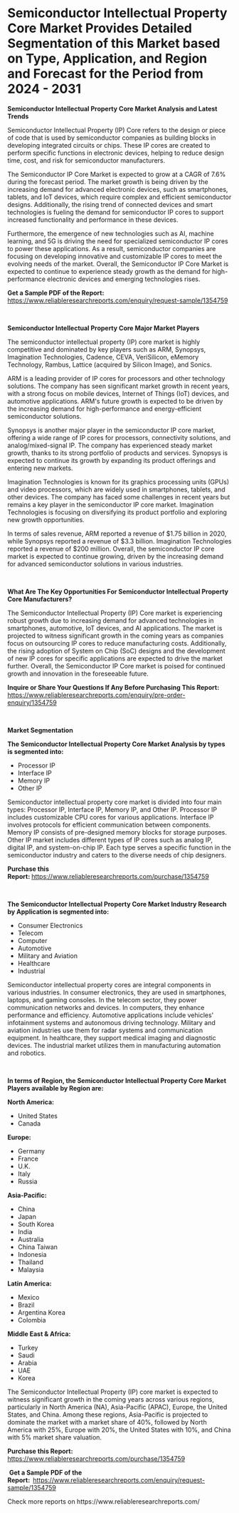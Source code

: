 <p><h1>Semiconductor Intellectual Property Core Market Provides Detailed Segmentation of this Market based on Type, Application, and Region and Forecast for the Period from 2024 - 2031</h1></p><p><strong>Semiconductor Intellectual Property Core Market Analysis and Latest Trends</strong></p>
<p><p>Semiconductor Intellectual Property (IP) Core refers to the design or piece of code that is used by semiconductor companies as building blocks in developing integrated circuits or chips. These IP cores are created to perform specific functions in electronic devices, helping to reduce design time, cost, and risk for semiconductor manufacturers.</p><p>The Semiconductor IP Core Market is expected to grow at a CAGR of 7.6% during the forecast period. The market growth is being driven by the increasing demand for advanced electronic devices, such as smartphones, tablets, and IoT devices, which require complex and efficient semiconductor designs. Additionally, the rising trend of connected devices and smart technologies is fueling the demand for semiconductor IP cores to support increased functionality and performance in these devices.</p><p>Furthermore, the emergence of new technologies such as AI, machine learning, and 5G is driving the need for specialized semiconductor IP cores to power these applications. As a result, semiconductor companies are focusing on developing innovative and customizable IP cores to meet the evolving needs of the market. Overall, the Semiconductor IP Core Market is expected to continue to experience steady growth as the demand for high-performance electronic devices and emerging technologies rises.</p></p>
<p><strong>Get a Sample PDF of the Report:&nbsp;</strong> <a href="https://www.reliableresearchreports.com/enquiry/request-sample/1354759">https://www.reliableresearchreports.com/enquiry/request-sample/1354759</a></p>
<p>&nbsp;</p>
<p><strong>Semiconductor Intellectual Property Core Major Market Players</strong></p>
<p><p>The semiconductor intellectual property (IP) core market is highly competitive and dominated by key players such as ARM, Synopsys, Imagination Technologies, Cadence, CEVA, VeriSilicon, eMemory Technology, Rambus, Lattice (acquired by Silicon Image), and Sonics.</p><p>ARM is a leading provider of IP cores for processors and other technology solutions. The company has seen significant market growth in recent years, with a strong focus on mobile devices, Internet of Things (IoT) devices, and automotive applications. ARM's future growth is expected to be driven by the increasing demand for high-performance and energy-efficient semiconductor solutions.</p><p>Synopsys is another major player in the semiconductor IP core market, offering a wide range of IP cores for processors, connectivity solutions, and analog/mixed-signal IP. The company has experienced steady market growth, thanks to its strong portfolio of products and services. Synopsys is expected to continue its growth by expanding its product offerings and entering new markets.</p><p>Imagination Technologies is known for its graphics processing units (GPUs) and video processors, which are widely used in smartphones, tablets, and other devices. The company has faced some challenges in recent years but remains a key player in the semiconductor IP core market. Imagination Technologies is focusing on diversifying its product portfolio and exploring new growth opportunities.</p><p>In terms of sales revenue, ARM reported a revenue of $1.75 billion in 2020, while Synopsys reported a revenue of $3.3 billion. Imagination Technologies reported a revenue of $200 million. Overall, the semiconductor IP core market is expected to continue growing, driven by the increasing demand for advanced semiconductor solutions in various industries.</p></p>
<p>&nbsp;</p>
<p><strong>What Are The Key Opportunities For Semiconductor Intellectual Property Core Manufacturers?</strong></p>
<p><p>The Semiconductor Intellectual Property (IP) Core market is experiencing robust growth due to increasing demand for advanced technologies in smartphones, automotive, IoT devices, and AI applications. The market is projected to witness significant growth in the coming years as companies focus on outsourcing IP cores to reduce manufacturing costs. Additionally, the rising adoption of System on Chip (SoC) designs and the development of new IP cores for specific applications are expected to drive the market further. Overall, the Semiconductor IP Core market is poised for continued growth and innovation in the foreseeable future.</p></p>
<p><strong>Inquire or Share Your Questions If Any Before Purchasing This Report:</strong> <a href="https://www.reliableresearchreports.com/enquiry/pre-order-enquiry/1354759">https://www.reliableresearchreports.com/enquiry/pre-order-enquiry/1354759</a></p>
<p>&nbsp;</p>
<p><strong>Market Segmentation</strong></p>
<p><strong>The Semiconductor Intellectual Property Core Market Analysis by types is segmented into:</strong></p>
<p><ul><li>Processor IP</li><li>Interface IP</li><li>Memory IP</li><li>Other IP</li></ul></p>
<p><p>Semiconductor intellectual property core market is divided into four main types: Processor IP, Interface IP, Memory IP, and Other IP. Processor IP includes customizable CPU cores for various applications. Interface IP involves protocols for efficient communication between components. Memory IP consists of pre-designed memory blocks for storage purposes. Other IP market includes different types of IP cores such as analog IP, digital IP, and system-on-chip IP. Each type serves a specific function in the semiconductor industry and caters to the diverse needs of chip designers.</p></p>
<p><strong>Purchase this Report:&nbsp;</strong><a href="https://www.reliableresearchreports.com/purchase/1354759">https://www.reliableresearchreports.com/purchase/1354759</a></p>
<p>&nbsp;</p>
<p><strong>The Semiconductor Intellectual Property Core Market Industry Research by Application is segmented into:</strong></p>
<p><ul><li>Consumer Electronics</li><li>Telecom</li><li>Computer</li><li>Automotive</li><li>Military and Aviation</li><li>Healthcare</li><li>Industrial</li></ul></p>
<p><p>Semiconductor intellectual property cores are integral components in various industries. In consumer electronics, they are used in smartphones, laptops, and gaming consoles. In the telecom sector, they power communication networks and devices. In computers, they enhance performance and efficiency. Automotive applications include vehicles' infotainment systems and autonomous driving technology. Military and aviation industries use them for radar systems and communication equipment. In healthcare, they support medical imaging and diagnostic devices. The industrial market utilizes them in manufacturing automation and robotics.</p></p>
<p>&nbsp;</p>
<p><strong>In terms of Region, the Semiconductor Intellectual Property Core Market Players available by Region are:</strong></p>
<p>
    <p> <strong> North America: </strong>
        <ul>
            <li>United States</li>
            <li>Canada</li>
        </ul>
        </p> 
    <p> <strong> Europe: </strong>
        <ul>
            <li>Germany</li>
            <li>France</li>
            <li>U.K.</li>
            <li>Italy</li>
            <li>Russia</li>
        </ul>
        </p> 
    <p> <strong> Asia-Pacific: </strong>
        <ul>
            <li>China</li>
            <li>Japan</li>
            <li>South Korea</li>
            <li>India</li>
            <li>Australia</li>
            <li>China Taiwan</li>
            <li>Indonesia</li>
            <li>Thailand</li>
            <li>Malaysia</li>
        </ul>
        </p> 
    <p> <strong> Latin America: </strong>
        <ul>
            <li>Mexico</li>
            <li>Brazil</li>
            <li>Argentina Korea</li>
            <li>Colombia</li>
        </ul>
        </p> 
    <p> <strong> Middle East & Africa: </strong>
        <ul>
            <li>Turkey</li>
            <li>Saudi</li>
            <li>Arabia</li>
            <li>UAE</li>
            <li>Korea</li>
        </ul>
    </p>
    </p>
<p><p>The Semiconductor Intellectual Property (IP) core market is expected to witness significant growth in the coming years across various regions, particularly in North America (NA), Asia-Pacific (APAC), Europe, the United States, and China. Among these regions, Asia-Pacific is projected to dominate the market with a market share of 40%, followed by North America with 25%, Europe with 20%, the United States with 10%, and China with 5% market share valuation.</p></p>
<p><strong>Purchase this Report: </strong><a href="https://www.reliableresearchreports.com/purchase/1354759">https://www.reliableresearchreports.com/purchase/1354759</a></p>
<p>&nbsp;<strong>Get a Sample PDF of the Report:&nbsp;&nbsp;</strong><a href="https://www.reliableresearchreports.com/enquiry/request-sample/1354759">https://www.reliableresearchreports.com/enquiry/request-sample/1354759</a></p>
<p><strong></strong></p>
<p>Check more reports on https://www.reliableresearchreports.com/</p>